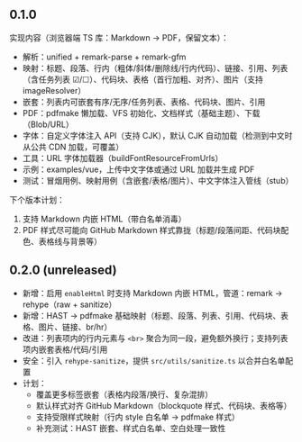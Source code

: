 ## 0.1.0

实现内容（浏览器端 TS 库：Markdown → PDF，保留文本）：

- 解析：unified + remark-parse + remark-gfm
- 映射：标题、段落、行内（粗体/斜体/删除线/行内代码）、链接、引用、列表（含任务列表 ☑/☐）、代码块、表格（首行加粗、对齐）、图片（支持 imageResolver）
- 嵌套：列表内可嵌套有序/无序/任务列表、表格、代码块、图片、引用
- PDF：pdfmake 懒加载、VFS 初始化、文档样式（基础主题）、下载（Blob/URL）
- 字体：自定义字体注入 API（支持 CJK），默认 CJK 自动加载（检测到中文时从公共 CDN 加载，可覆盖）
- 工具：URL 字体加载器（buildFontResourceFromUrls）
- 示例：examples/vue，上传中文字体或通过 URL 加载并生成 PDF
- 测试：冒烟用例、映射用例（含嵌套/表格/图片）、中文字体注入管线（stub）

下个版本计划：

1) 支持 Markdown 内嵌 HTML（带白名单消毒）
2) PDF 样式尽可能向 GitHub Markdown 样式靠拢（标题/段落间距、代码块配色、表格线与背景等）


## 0.2.0 (unreleased)

- 新增：启用 `enableHtml` 时支持 Markdown 内嵌 HTML，管道：remark → rehype（raw + sanitize）
- 新增：HAST → pdfmake 基础映射（标题、段落、列表、引用、代码块、表格、图片、链接、br/hr）
- 改进：列表项内的行内元素与 `<br>` 聚合为同一段，避免额外换行；支持列表项内嵌套表格/代码/引用
- 安全：引入 `rehype-sanitize`，提供 `src/utils/sanitize.ts` 以合并白名单配置
- 计划：
  - 覆盖更多标签嵌套（表格内段落/换行、复杂混排）
  - 默认样式对齐 GitHub Markdown（blockquote 样式、代码块、表格等）
  - 支持受限样式映射（行内 style 白名单 → pdfmake 样式）
  - 补充测试：HAST 嵌套、样式白名单、空白处理一致性

